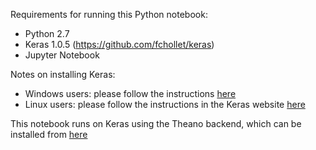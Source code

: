 Requirements for running this Python notebook:
- Python 2.7
- Keras 1.0.5 (https://github.com/fchollet/keras)
- Jupyter Notebook

Notes on installing Keras:
- Windows users: please follow the instructions [here](http://stackoverflow.com/questions/34097988/how-do-i-install-keras-and-theano-in-anaconda-python-2-7-on-windows)
- Linux users: please follow the instructions in the Keras website [here](https://github.com/fchollet/keras)

This notebook runs on Keras using the Theano backend, which can be installed from [here](http://deeplearning.net/software/theano/install.html)
